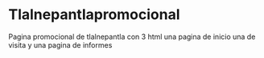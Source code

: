 # Tlalnepantlapromocional
Pagina promocional de tlalnepantla con 3 html una pagina de inicio una de visita y una pagina de informes
